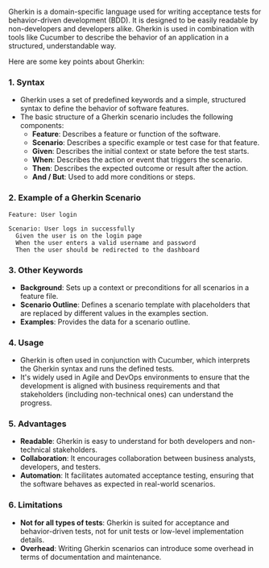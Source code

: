 Gherkin is a domain-specific language used for writing acceptance tests for behavior-driven development (BDD). It is designed to be easily readable by non-developers and developers alike. Gherkin is used in combination with tools like Cucumber to describe the behavior of an application in a structured, understandable way.

Here are some key points about Gherkin:

### 1. **Syntax**

- Gherkin uses a set of predefined keywords and a simple, structured syntax to define the behavior of software features.
- The basic structure of a Gherkin scenario includes the following components:
    - **Feature**: Describes a feature or function of the software.
    - **Scenario**: Describes a specific example or test case for that feature.
    - **Given**: Describes the initial context or state before the test starts.
    - **When**: Describes the action or event that triggers the scenario.
    - **Then**: Describes the expected outcome or result after the action.
    - **And / But**: Used to add more conditions or steps.

### 2. **Example of a Gherkin Scenario**

```gherkin
Feature: User login

Scenario: User logs in successfully
  Given the user is on the login page
  When the user enters a valid username and password
  Then the user should be redirected to the dashboard
```

### 3. **Other Keywords**

- **Background**: Sets up a context or preconditions for all scenarios in a feature file.
- **Scenario Outline**: Defines a scenario template with placeholders that are replaced by different values in the examples section.
- **Examples**: Provides the data for a scenario outline.

### 4. **Usage**

- Gherkin is often used in conjunction with Cucumber, which interprets the Gherkin syntax and runs the defined tests.
- It's widely used in Agile and DevOps environments to ensure that the development is aligned with business requirements and that stakeholders (including non-technical ones) can understand the progress.

### 5. **Advantages**

- **Readable**: Gherkin is easy to understand for both developers and non-technical stakeholders.
- **Collaboration**: It encourages collaboration between business analysts, developers, and testers.
- **Automation**: It facilitates automated acceptance testing, ensuring that the software behaves as expected in real-world scenarios.

### 6. **Limitations**

- **Not for all types of tests**: Gherkin is suited for acceptance and behavior-driven tests, not for unit tests or low-level implementation details.
- **Overhead**: Writing Gherkin scenarios can introduce some overhead in terms of documentation and maintenance.

